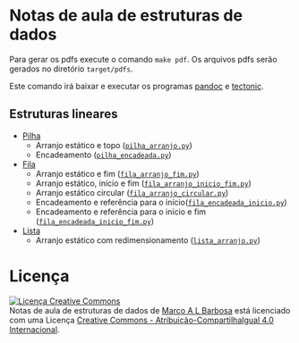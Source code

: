 # Notas de aula de estruturas de dados

Para gerar os pdfs execute o comando `make pdf`. Os arquivos pdfs serão gerados no diretório `target/pdfs`.

Este comando irá baixar e executar os programas [pandoc](https://pandoc.org/)
e [tectonic](http://tectonic-typesetting.github.io/).


## Estruturas lineares

- [Pilha](04-estruturas-lineares-contiguas/exemplos/pilha_tad.py)
  - Arranjo estático e topo ([`pilha_arranjo.py`](/04-estruturas-lineares-contiguas/exemplos/pilha_arranjo.py))
  - Encadeamento ([`pilha_encadeada.py`](/05-estruturas-lineares-encadeadas/exemplos/pilha_encadeada.py))
- [Fila](04-estruturas-lineares-contiguas/exemplos/fila_tad.py)
  - Arranjo estático e fim ([`fila_arranjo_fim.py`](04-estruturas-lineares-contiguas/exemplos/fila_arranjo_fim.py))
  - Arranjo estático, início e fim ([`fila_arranjo_inicio_fim.py`](04-estruturas-lineares-contiguas/exemplos/fila_arranjo_inicio_fim.py))
  - Arranjo estático circular ([`fila_arranjo_circular.py`](04-estruturas-lineares-contiguas/exemplos/fila_arranjo_circular.py))
  - Encadeamento e referência para o início([`fila_encadeada_inicio.py`](/05-estruturas-lineares-encadeadas/exemplos/fila_encadeada_inicio.py))
  - Encadeamento e referência para o início e fim ([`fila_encadeada_inicio_fim.py`](/05-estruturas-lineares-encadeadas/exemplos/fila_encadeada_inicio_fim.py))
- [Lista](04-estruturas-lineares-contiguas/exemplos/lista_tad.py)
  - Arranjo estático com redimensionamento ([`lista_arranjo.py`](04-estruturas-lineares-contiguas/exemplos/lista_arranjo.py))

# Licença

<a rel="license" href="http://creativecommons.org/licenses/by-sa/4.0/">
  <img alt="Licença Creative Commons" style="border-width:0" src="http://i.creativecommons.org/l/by-sa/4.0/88x31.png" />
</a>
<br />
<span xmlns:dct="http://purl.org/dc/terms/" href="http://purl.org/dc/dcmitype/Text" property="dct:title" rel="dct:type">
Notas de aula de estruturas de dados</span> de
<a xmlns:cc="http://creativecommons.org/ns#" href="http://malbarbo.pro.br" property="cc:attributionName" rel="cc:attributionURL">
Marco A L Barbosa</a>
está licenciado com uma Licença
<a rel="license" href="http://creativecommons.org/licenses/by-sa/4.0/">
Creative Commons - Atribuição-CompartilhaIgual 4.0 Internacional</a>.

<!-- % vim: set spell spelllang=pt_br: -->
